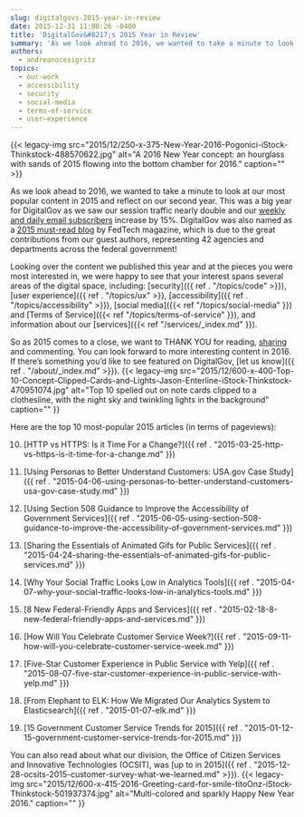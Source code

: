 ```yaml
---
slug: digitalgovs-2015-year-in-review
date: 2015-12-31 11:00:26 -0400
title: 'DigitalGov&#8217;s 2015 Year in Review'
summary: 'As we look ahead to 2016, we wanted to take a minute to look at our most popular content in 2015 and reflect on our second year. This was a big year for DigitalGov as we saw our session traffic nearly double and our weekly and daily email subscribers increase by 15%. DigitalGov was also'
authors:
  - andreanocesigritz
topics:
  - our-work
  - accessibility
  - security
  - social-media
  - terms-of-service
  - user-experience
---
```


{{< legacy-img src="2015/12/250-x-375-New-Year-2016-Pogonici-iStock-Thinkstock-488570622.jpg" alt="A 2016 New Year concept: an hourglass with sands of 2015 flowing into the bottom chamber for 2016." caption="" >}} 

As we look ahead to 2016, we wanted to take a minute to look at our most popular content in 2015 and reflect on our second year. This was a big year for DigitalGov as we saw our session traffic nearly double and our [weekly and daily email subscribers](https://public.govdelivery.com/accounts/USHOWTO/subscriber/new) increase by 15%. DigitalGov was also named as a [2015 must-read blog](http://www.fedtechmagazine.com/article/2015/12/50-must-read-federal-it-blogs-2015) by FedTech magazine, which is due to the great contributions from our guest authors, representing 42 agencies and departments across the federal government!

Looking over the content we published this year and at the pieces you were most interested in, we were happy to see that your interest spans several areas of the digital space, including: [security]({{ ref . "/topics/code" >}}), [user experience]({{ ref . "/topics/ux" >}}, [accessibility]({{ ref . "/topics/accessibility" >}}), [social media]({{< ref "/topics/social-media" }}) and [Terms of Service]({{< ref "/topics/terms-of-service" }}), and information about our [services]({{< ref "/services/_index.md" }}).

So as 2015 comes to a close, we want to THANK YOU for reading, [sharing](https://twitter.com/digital_gov) and commenting. You can look forward to more interesting content in 2016. If there’s something you’d like to see featured on DigitalGov, [let us know]({{ ref . "/about/_index.md" >}}). {{< legacy-img src="2015/12/600-x-400-Top-10-Concept-Clipped-Cards-and-Lights-Jason-Enterline-iStock-Thinkstock-470951074.jpg" alt="Top 10 spelled out on note cards clipped to a clothesline, with the night sky and twinkling lights in the background" caption="" }} 

Here are the top 10 most-popular 2015 articles (in terms of pageviews):

10. [HTTP vs HTTPS: Is it Time For a Change?]({{ ref . "2015-03-25-http-vs-https-is-it-time-for-a-change.md" }})

9. [Using Personas to Better Understand Customers: USA.gov Case Study]({{ ref . "2015-04-06-using-personas-to-better-understand-customers-usa-gov-case-study.md" }})

8. [Using Section 508 Guidance to Improve the Accessibility of Government Services]({{ ref . "2015-06-05-using-section-508-guidance-to-improve-the-accessibility-of-government-services.md" }})

7. [Sharing the Essentials of Animated Gifs for Public Services]({{ ref . "2015-04-24-sharing-the-essentials-of-animated-gifs-for-public-services.md" }})

6. [Why Your Social Traffic Looks Low in Analytics Tools]({{ ref . "2015-04-07-why-your-social-traffic-looks-low-in-analytics-tools.md" }})

5. [8 New Federal-Friendly Apps and Services]({{ ref . "2015-02-18-8-new-federal-friendly-apps-and-services.md" }})

4. [How Will You Celebrate Customer Service Week?]({{ ref . "2015-09-11-how-will-you-celebrate-customer-service-week.md" }})

3. [Five-Star Customer Experience in Public Service with Yelp]({{ ref . "2015-08-07-five-star-customer-experience-in-public-service-with-yelp.md" }})

2. [From Elephant to ELK: How We Migrated Our Analytics System to Elasticsearch]({{ ref . "2015-01-07-elk.md" }})

1. [15 Government Customer Service Trends for 2015]({{ ref . "2015-01-12-15-government-customer-service-trends-for-2015.md" }})

You can also read about what our division, the Office of Citizen Services and Innovative Technologies (OCSIT), was [up to in 2015]({{ ref . "2015-12-28-ocsits-2015-customer-survey-what-we-learned.md" >}}). {{< legacy-img src="2015/12/600-x-415-2016-Greeting-card-for-smile-titoOnz-iStock-Thinkstock-501937374.jpg" alt="Multi-colored and sparkly Happy New Year 2016." caption="" }}